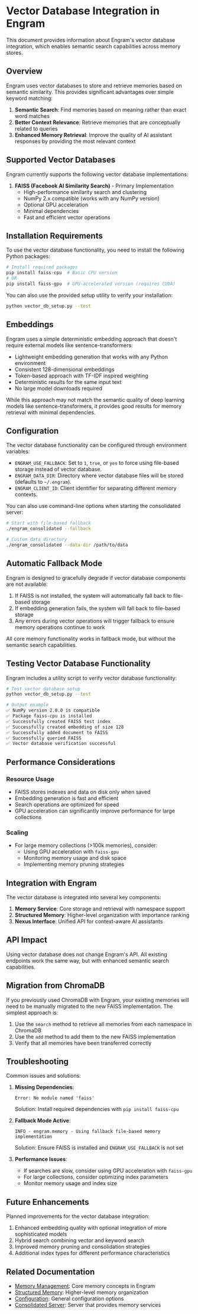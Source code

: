 # Vector Database Integration in Engram

This document provides information about Engram's vector database integration, which enables semantic search capabilities across memory stores.

## Overview

Engram uses vector databases to store and retrieve memories based on semantic similarity. This provides significant advantages over simple keyword matching:

1. **Semantic Search**: Find memories based on meaning rather than exact word matches
2. **Better Context Relevance**: Retrieve memories that are conceptually related to queries
3. **Enhanced Memory Retrieval**: Improve the quality of AI assistant responses by providing the most relevant context

## Supported Vector Databases

Engram currently supports the following vector database implementations:

1. **FAISS (Facebook AI Similarity Search)** - Primary Implementation
   - High-performance similarity search and clustering
   - NumPy 2.x compatible (works with any NumPy version)
   - Optional GPU acceleration
   - Minimal dependencies
   - Fast and efficient vector operations

## Installation Requirements

To use the vector database functionality, you need to install the following Python packages:

```bash
# Install required packages
pip install faiss-cpu  # Basic CPU version
# OR
pip install faiss-gpu  # GPU-accelerated version (requires CUDA)
```

You can also use the provided setup utility to verify your installation:

```bash
python vector_db_setup.py --test
```

## Embeddings

Engram uses a simple deterministic embedding approach that doesn't require external models like sentence-transformers:

- Lightweight embedding generation that works with any Python environment
- Consistent 128-dimensional embeddings
- Token-based approach with TF-IDF inspired weighting
- Deterministic results for the same input text
- No large model downloads required

While this approach may not match the semantic quality of deep learning models like sentence-transformers, it provides good results for memory retrieval with minimal dependencies.

## Configuration

The vector database functionality can be configured through environment variables:

- `ENGRAM_USE_FALLBACK`: Set to `1`, `true`, or `yes` to force using file-based storage instead of vector database.
- `ENGRAM_DATA_DIR`: Directory where vector database files will be stored (defaults to `~/.engram`).
- `ENGRAM_CLIENT_ID`: Client identifier for separating different memory contexts.

You can also use command-line options when starting the consolidated server:

```bash
# Start with file-based fallback
./engram_consolidated --fallback

# Custom data directory
./engram_consolidated --data-dir /path/to/data
```

## Automatic Fallback Mode

Engram is designed to gracefully degrade if vector database components are not available:

1. If FAISS is not installed, the system will automatically fall back to file-based storage
2. If embedding generation fails, the system will fall back to file-based storage
3. Any errors during vector operations will trigger fallback to ensure memory operations continue to work

All core memory functionality works in fallback mode, but without the semantic search capabilities.

## Testing Vector Database Functionality

Engram includes a utility script to verify vector database functionality:

```bash
# Test vector database setup
python vector_db_setup.py --test

# Output example
✅ NumPy version 2.0.0 is compatible
✅ Package faiss-cpu is installed
✅ Successfully created FAISS test index
✅ Successfully created embedding of size 128
✅ Successfully added document to FAISS
✅ Successfully queried FAISS
✅ Vector database verification successful
```

## Performance Considerations

### Resource Usage

- FAISS stores indexes and data on disk only when saved
- Embedding generation is fast and efficient
- Search operations are optimized for speed
- GPU acceleration can significantly improve performance for large collections

### Scaling

- For large memory collections (>100k memories), consider:
  - Using GPU acceleration with `faiss-gpu`
  - Monitoring memory usage and disk space
  - Implementing memory pruning strategies

## Integration with Engram

The vector database is integrated into several key components:

1. **Memory Service**: Core storage and retrieval with namespace support
2. **Structured Memory**: Higher-level organization with importance ranking
3. **Nexus Interface**: Unified API for context-aware AI assistants

## API Impact

Using vector database does not change Engram's API. All existing endpoints work the same way, but with enhanced semantic search capabilities.

## Migration from ChromaDB

If you previously used ChromaDB with Engram, your existing memories will need to be manually migrated to the new FAISS implementation. The simplest approach is:

1. Use the `search` method to retrieve all memories from each namespace in ChromaDB
2. Use the `add` method to add them to the new FAISS implementation
3. Verify that all memories have been transferred correctly

## Troubleshooting

Common issues and solutions:

1. **Missing Dependencies**:
   ```
   Error: No module named 'faiss'
   ```
   Solution: Install required dependencies with `pip install faiss-cpu`

2. **Fallback Mode Active**:
   ```
   INFO - engram.memory - Using fallback file-based memory implementation
   ```
   Solution: Ensure FAISS is installed and `ENGRAM_USE_FALLBACK` is not set

3. **Performance Issues**:
   - If searches are slow, consider using GPU acceleration with `faiss-gpu`
   - For large collections, consider optimizing index parameters
   - Monitor memory usage and index size

## Future Enhancements

Planned improvements for the vector database integration:

1. Enhanced embedding quality with optional integration of more sophisticated models
2. Hybrid search combining vector and keyword search
3. Improved memory pruning and consolidation strategies
4. Additional index types for different performance characteristics

## Related Documentation

- [Memory Management](memory_management.md): Core memory concepts in Engram
- [Structured Memory](structured_memory.md): Higher-level memory organization
- [Configuration](configuration.md): General configuration options
- [Consolidated Server](consolidated_server.md): Server that provides memory services